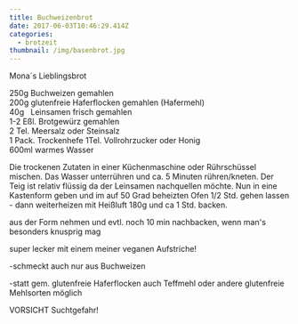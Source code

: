 ```yaml
---
title: Buchweizenbrot
date: 2017-06-03T10:46:29.414Z
categories:
  - brotzeit
thumbnail: /img/basenbrot.jpg
---
```

Mona´s Lieblingsbrot

250g Buchweizen gemahlen\
200g glutenfreie Haferflocken gemahlen (Hafermehl)\
40g   Leinsamen frisch gemahlen\
1-2 Eßl. Brotgewürz gemahlen\
2 Tel. Meersalz oder Steinsalz\
1 Pack. Trockenhefe
1Tel. Vollrohrzucker oder Honig\
600ml warmes Wasser

Die trockenen Zutaten in einer Küchenmaschine oder Rührschüssel mischen. Das Wasser unterrühren und ca. 5 Minuten rühren/kneten. Der Teig ist relativ flüssig da der Leinsamen nachquellen möchte. Nun in eine Kastenform geben und im auf 50 Grad beheizten  Ofen 1/2 Std. gehen lassen - dann weiterheizen mit Heißluft 180g und ca 1 Std. backen.

aus der Form nehmen und evtl. noch 10 min nachbacken, wenn man's besonders knusprig mag

super lecker mit einem meiner veganen Aufstriche!

\-schmeckt auch nur aus Buchweizen

\-statt gem. glutenfreie Haferflocken auch Teffmehl oder andere glutenfreie Mehlsorten möglich

VORSICHT Suchtgefahr!
